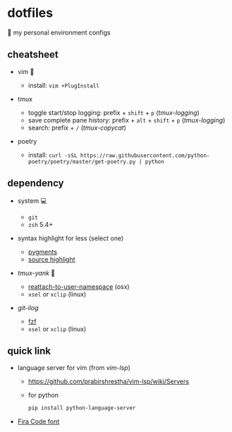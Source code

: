 # dotfiles

:wrench: my personal environment configs


## cheatsheet

+ vim :notebook:
    + install: `vim +PlugInstall`

+ tmux
    + toggle start/stop logging: prefix + `shift` + `p` (*tmux-logging*)
    + save complete pane history: prefix + `alt` + `shift` + `p` (*tmux-logging*)
    + search: prefix + `/` (*tmux-copycat*)

+ poetry
    + install: `curl -sSL https://raw.githubusercontent.com/python-poetry/poetry/master/get-poetry.py | python`


## dependency

+ system :computer:
    + `git`
    + `zsh` 5.4+

+ syntax highlight for less (select one)
    + [pygments](http://pygments.org/docs/cmdline/)
    + [source highlight](https://www.gnu.org/software/src-highlite/)

+ *tmux-yank* :paperclip:
    + [reattach-to-user-namespace](https://github.com/ChrisJohnsen/tmux-MacOSX-pasteboard) (osx)
    + `xsel` or `xclip` (linux)

+ *git-ilog*
    + [fzf](http://zsh.sourceforge.net/)
    + `xsel` or `xclip` (linux)


## quick link

- language server for vim (from *vim-lsp*)
    + https://github.com/prabirshrestha/vim-lsp/wiki/Servers
    + for python

        ```sh
        pip install python-language-server
        ```

+ [Fira Code font](https://github.com/tonsky/FiraCode)
